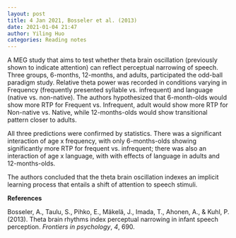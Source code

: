 ```yaml
---
layout: post
title: 4 Jan 2021, Bosseler et al. (2013)
date: 2021-01-04 21:47
author: Yiling Huo
categories: Reading notes
---
```

<!-- wp:paragraph -->
<p>A MEG study that aims to test whether theta brain oscillation (previously shown to indicate attention) can reflect perceptual narrowing of speech. Three groups, 6-months, 12-months, and adults, participated the odd-ball paradigm study. Relative theta power was recorded in conditions varying in Frequency (frequently presented syllable vs. infrequent) and language (native vs. non-native). The authors hypothesized that 6-month-olds would show more RTP for Frequent vs. Infrequent, adult would show more RTP for Non-native vs. Native, while 12-months-olds would show transitional pattern closer to adults.</p>
<!-- /wp:paragraph -->

<!-- wp:paragraph -->
<p>All three predictions were confirmed by statistics. There was a significant interaction of age x frequency, with only 6-months-olds showing significantly more RTP for frequent vs. infrequent; there was also an interaction of age x language, with with effects of language in adults and 12-months-olds.</p>
<!-- /wp:paragraph -->

<!-- wp:paragraph -->
<p>The authors concluded that the theta brain oscillation indexes an implicit learning process that entails a shift of attention to speech stimuli.</p>
<!-- /wp:paragraph -->

<!-- wp:paragraph -->
<p><strong>References </strong></p>
<!-- /wp:paragraph -->

<!-- wp:paragraph -->
<p>Bosseler, A., Taulu, S., Pihko, E., Mäkelä, J., Imada, T., Ahonen, A., &amp; Kuhl, P. (2013). Theta brain rhythms index perceptual narrowing in infant speech perception. <em>Frontiers in psychology</em>, <em>4</em>, 690.</p>
<!-- /wp:paragraph -->
